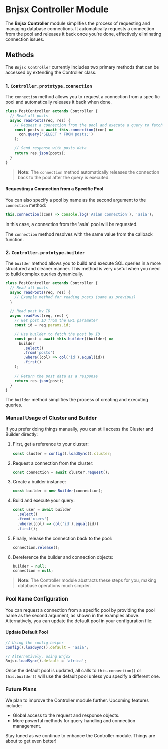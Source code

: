 # Bnjsx Controller Module

The **Bnjsx Controller** module simplifies the process of requesting and managing database connections. It automatically requests a connection from the pool and releases it back once you're done, effectively eliminating connection issues.

## Methods

The `Bnjsx Controller` currently includes two primary methods that can be accessed by extending the Controller class.

### 1. `Controller.prototype.connection`

The `connection` method allows you to request a connection from a specific pool and automatically releases it back when done.

```js
class PostController extends Controller {
  // Read all posts
  async readPosts(req, res) {
    // Request a connection from the pool and execute a query to fetch all posts
    const posts = await this.connection((con) =>
      con.query('SELECT * FROM posts;')
    );

    // Send response with posts data
    return res.json(posts);
  }
}
```

> **Note:** The `connection` method automatically releases the connection back to the pool after the query is executed.

#### Requesting a Connection from a Specific Pool

You can also specify a pool by name as the second argument to the `connection` method:

```js
this.connection((con) => console.log('Asian connection'), 'asia');
```

In this case, a connection from the 'asia' pool will be requested.

The `connection` method resolves with the same value from the callback function.

### 2. `Controller.prototype.builder`

The `builder` method allows you to build and execute SQL queries in a more structured and cleaner manner. This method is very useful when you need to build complex queries dynamically.

```js
class PostController extends Controller {
  // Read all posts
  async readPosts(req, res) {
    // Example method for reading posts (same as previous)
  }

  // Read post by ID
  async readPost(req, res) {
    // Get post ID from the URL parameter
    const id = req.params.id;

    // Use builder to fetch the post by ID
    const post = await this.builder((builder) =>
      builder
        .select()
        .from('posts')
        .where((col) => col('id').equal(id))
        .first()
    );

    // Return the post data as a response
    return res.json(post);
  }
}
```

The `builder` method simplifies the process of creating and executing queries.

### Manual Usage of Cluster and Builder

If you prefer doing things manually, you can still access the Cluster and Builder directly:

1. First, get a reference to your cluster:

   ```js
   const cluster = config().loadSync().cluster;
   ```

2. Request a connection from the cluster:

   ```js
   const connection = await cluster.request();
   ```

3. Create a builder instance:

   ```js
   const builder = new Builder(connection);
   ```

4. Build and execute your query:

   ```js
   const user = await builder
     .select()
     .from('users')
     .where((col) => col('id').equal(id))
     .first();
   ```

5. Finally, release the connection back to the pool:

   ```js
   connection.release();
   ```

6. Dereference the builder and connection objects:

   ```js
   builder = null;
   connection = null;
   ```

> **Note:** The Controller module abstracts these steps for you, making database operations much simpler.

### Pool Name Configuration

You can request a connection from a specific pool by providing the pool name as the second argument, as shown in the examples above. Alternatively, you can update the default pool in your configuration file:

#### Update Default Pool

```js
// Using the config helper
config().loadSync().default = 'asia';

// Alternatively, using Bnjsx
Bnjsx.loadSync().default = 'africa';
```

Once the default pool is updated, all calls to `this.connection()` or `this.builder()` will use the default pool unless you specify a different one.

### Future Plans

We plan to improve the Controller module further. Upcoming features include:

- Global access to the request and response objects.
- More powerful methods for query handling and connection management.

Stay tuned as we continue to enhance the Controller module. Things are about to get even better!
